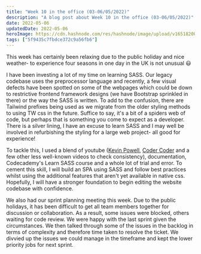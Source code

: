 ```yaml
---
title: "Week 10 in the office (03-06/05/2022)"
description: "A blog post about Week 10 in the office (03-06/05/2022)"
date: 2022-05-06
updatedDate: 2022-05-06
heroImage: https://cdn.hashnode.com/res/hashnode/image/upload/v1651820002134/WdaQQeG9n.jpg
tags: ["5f9435c7fbdce372c9a56fb6"]
---
```


This week has certainly been relaxing due to the public holiday and nice weather- to experience four seasons in one day in the UK is not unusual 😃

I have been investing a lot of my time on learning SASS. Our legacy codebase uses the preprocessor language and recently, a few visual defects have been spotted on some of the webpages which could be down to restrictive frontend framework designs (we have Bootstrap sprinkled in there) or the way the SASS is written. To add to the confusion, there are Tailwind prefixes being used as we migrate from the older styling methods to using TW css in the future. Suffice to say, it's a bit of a spiders web of code, but perhaps that is something you come to expect as a developer. There is a silver lining, I have an excuse to learn SASS and I may well be involved in refurbishing the styling for a large web project- all good for experience!

To tackle this, I used a blend of youtube ([Kevin Powell,](https://www.youtube.com/watch?v=o4cECvhrBo8) [Coder Coder](https://www.youtube.com/watch?v=jfMHA8SqUL4&t=1948s) and a few other less well-known videos to check consistency), documentation, Codecademy's Learn SASS course and a whole lot of trial and error. To cement this skill, I will build an SPA using SASS and follow best practices whilst using the additional features that aren't yet available in native css. Hopefully, I will have a stronger foundation to begin editing the website codebase with confidence. 

We also had our sprint planning meeting this week. Due to the public holidays, it has been difficult to get all team members together for discussion or collaboration. As a result, some issues were blocked, others waiting for code review. We were happy with the last sprint given the circumstances. We then talked through some of the issues in the backlog in terms of complexity and therefore time taken to resolve the ticket. We divvied up the issues we could manage in the timeframe and kept the lower priority jobs for next sprint. 